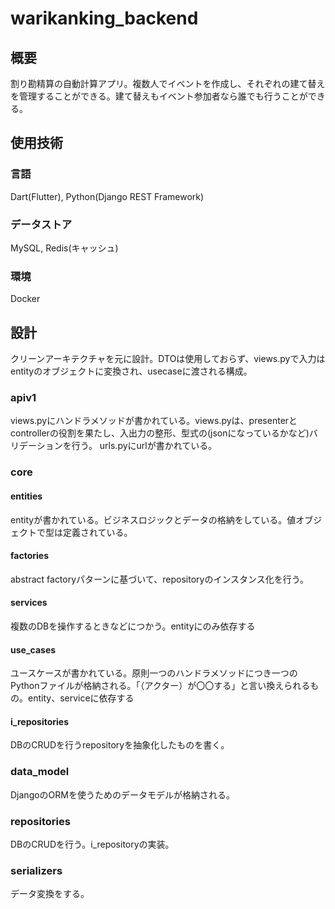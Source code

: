 # warikanking_backend
## 概要
割り勘精算の自動計算アプリ。複数人でイベントを作成し、それぞれの建て替えを管理することができる。建て替えもイベント参加者なら誰でも行うことができる。
## 使用技術
### 言語
Dart(Flutter), Python(Django REST Framework)
### データストア
MySQL, Redis(キャッシュ)
### 環境
Docker
## 設計
クリーンアーキテクチャを元に設計。DTOは使用しておらず、views.pyで入力はentityのオブジェクトに変換され、usecaseに渡される構成。
### apiv1
views.pyにハンドラメソッドが書かれている。views.pyは、presenterとcontrollerの役割を果たし、入出力の整形、型式の(jsonになっているかなど)バリデーションを行う。
urls.pyにurlが書かれている。
### core
#### entities
entityが書かれている。ビジネスロジックとデータの格納をしている。値オブジェクトで型は定義されている。
#### factories
abstract factoryパターンに基づいて、repositoryのインスタンス化を行う。
#### services
複数のDBを操作するときなどにつかう。entityにのみ依存する
#### use_cases
ユースケースが書かれている。原則一つのハンドラメソッドにつき一つのPythonファイルが格納される。「（アクター）が〇〇する」と言い換えられるもの。entity、serviceに依存する
#### i_repositories
DBのCRUDを行うrepositoryを抽象化したものを書く。
### data_model
DjangoのORMを使うためのデータモデルが格納される。
### repositories
DBのCRUDを行う。i_repositoryの実装。
### serializers
データ変換をする。
